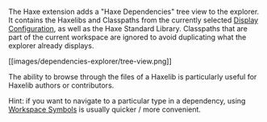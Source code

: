 The Haxe extension adds a "Haxe Dependencies" tree view to the explorer. It contains the Haxelibs and Classpaths from the currently selected [Display Configuration](https://github.com/vshaxe/vshaxe/wiki/Configuration#display-configurations-and-display-server), as well as the Haxe Standard Library. Classpaths that are part of the current workspace are ignored to avoid duplicating what the explorer already displays.

[[images/dependencies-explorer/tree-view.png]]

The ability to browse through the files of a Haxelib is particularly useful for Haxelib authors or contributors.

Hint: if you want to navigate to a particular type in a dependency, using [Workspace Symbols](https://github.com/vshaxe/vshaxe/wiki/Workspace-Symbols) is usually quicker / more convenient.